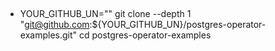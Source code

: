## 
* YOUR_GITHUB_UN="<your GitHub username>"
  git clone --depth 1 "git@github.com:${YOUR_GITHUB_UN}/postgres-operator-examples.git"
  cd postgres-operator-examples